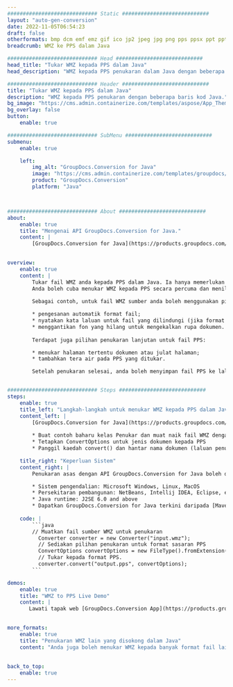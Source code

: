 ```yaml
---
############################# Static ############################
layout: "auto-gen-conversion"
date: 2022-11-05T06:54:23
draft: false
otherformats: bmp dcm emf emz gif ico jp2 jpeg jpg png pps ppsx ppt pptx psb psd svg svgz tga tif tiff webp wmf wmz
breadcrumb: WMZ ke PPS dalam Java

############################# Head ############################
head_title: "Tukar WMZ kepada PPS dalam Java"
head_description: "WMZ kepada PPS penukaran dalam Java dengan beberapa baris kod. Tukar lebih 160 format fail menggunakan API penukaran dokumen GroupDocs untuk Java"

############################# Header ############################
title: "Tukar WMZ kepada PPS dalam Java"
description: "WMZ kepada PPS penukaran dengan beberapa baris kod Java."
bg_image: "https://cms.admin.containerize.com/templates/aspose/App_Themes/V3/images/bg/header1.png"
bg_overlay: false
button:
    enable: true

############################# SubMenu ############################
submenu:
    enable: true

    left:
        img_alt: "GroupDocs.Conversion for Java"
        image: "https://cms.admin.containerize.com/templates/groupdocs/images/product-logos/90x90-noborder/groupdocs-conversion-java.png"
        product: "GroupDocs.Conversion"
        platform: "Java"



############################# About ############################
about:
    enable: true
    title: "Mengenai API GroupDocs.Conversion for Java."
    content: |
        [GroupDocs.Conversion for Java](https://products.groupdocs.com/conversion/java/) ialah API penukaran format fail lanjutan untuk menukar antara imej popular dan format dokumen seperti Microsoft Office, OpenDocument, PDF, HTML, e-mel, CAD. dan banyak lagi dengan hanya beberapa baris kod. API asli secara automatik mengesan format dokumen asal dan menawarkan banyak pilihan untuk menyesuaikan dokumen yang ditukar. Bersama-sama dengan fungsi mengekstrak maklumat daripada dokumen, ia juga menyokong caching hasil penukaran ke cakera tempatan secara lalai. Walau bagaimanapun, sebarang jenis storan cache boleh disokong dengan melaksanakan antara muka yang sesuai - Amazon S3, Dropbox, Google Drive, Windows Azure, Reddis atau mana-mana yang lain.
    

overview:
    enable: true
    content: |
        Tukar fail WMZ anda kepada PPS dalam Java. Ia hanya memerlukan beberapa baris kod Java pada mana-mana platform pilihan anda, seperti Windows, Linux, macOS.
        Anda boleh cuba menukar WMZ kepada PPS secara percuma dan menilai kualiti hasil penukaran. Bersama-sama dengan skrip penukaran fail mudah, anda boleh mencuba pilihan yang lebih canggih untuk memuatkan fail sumber WMZ dan menyimpan output PPS. 
        
        Sebagai contoh, untuk fail WMZ sumber anda boleh menggunakan pilihan pemuatan berikut:

        * pengesanan automatik format fail;
        * nyatakan kata laluan untuk fail yang dilindungi (jika format fail menyokongnya);
        * menggantikan fon yang hilang untuk mengekalkan rupa dokumen.
        
        Terdapat juga pilihan penukaran lanjutan untuk fail PPS:

        * menukar halaman tertentu dokumen atau julat halaman;
        * tambahkan tera air pada PPS yang ditukar.

        Setelah penukaran selesai, anda boleh menyimpan fail PPS ke laluan fail setempat anda atau ke mana-mana storan pihak ketiga seperti FTP, Amazon S3, Google Drive, Dropbox dll. Sila ambil perhatian - untuk menukar WMZ kepada PPS, anda tidak perlu memasang sebarang perisian tambahan, seperti MS Office, Open Office, Adobe Acrobat Reader dsb.


############################# Steps ############################
steps:
    enable: true
    title_left: "Langkah-langkah untuk menukar WMZ kepada PPS dalam Java"
    content_left: |
        [GroupDocs.Conversion for Java](https://products.groupdocs.com/conversion/java/) membenarkan pembangun menukar fail WMZ kepada PPS dengan mudah dengan beberapa baris kod.
        
        * Buat contoh baharu kelas Penukar dan muat naik fail WMZ dengan laluan penuh
        * Tetapkan ConvertOptions untuk jenis dokumen kepada PPS
        * Panggil kaedah convert() dan hantar nama dokumen (laluan penuh) dan format (PPS) sebagai parameter

    title_right: "Keperluan Sistem"
    content_right: |
        Penukaran asas dengan API GroupDocs.Conversion for Java boleh dilakukan dengan hanya beberapa baris kod. API kami disokong pada semua platform dan sistem pengendalian utama. Sebelum melaksanakan kod di bawah, pastikan anda mempunyai prasyarat berikut dipasang pada sistem anda.

        * Sistem pengendalian: Microsoft Windows, Linux, MacOS
        * Persekitaran pembangunan: NetBeans, Intellij IDEA, Eclipse, etc.
        * Java runtime: J2SE 6.0 and above
        * Dapatkan GroupDocs.Conversion for Java terkini daripada [Maven](https://repository.groupdocs.com/webapp/#/artifacts/browse/tree/General/repo/com/groupdocs/groupdocs-conversion)
         
    code: |
        ```java    
        // Muatkan fail sumber WMZ untuk penukaran
          Converter converter = new Converter("input.wmz");
          // Sediakan pilihan penukaran untuk format sasaran PPS
          ConvertOptions convertOptions = new FileType().fromExtension("pps").getConvertOptions();
          // Tukar kepada format PPS.
          converter.convert("output.pps", convertOptions);
        ```

demos:
    enable: true
    title: "WMZ to PPS Live Demo"
    content: |
       Lawati tapak web [GroupDocs.Conversion App](https://products.groupdocs.app/conversion/family) kami dan cuba WMZ kepada PPS penukaran sekarang. Demo percuma mempunyai faedah berikut
          

more_formats:
    enable: true
    title: "Penukaran WMZ lain yang disokong dalam Java"
    content: "Anda juga boleh menukar WMZ kepada banyak format fail lain. Sila lihat senarai di bawah."
       
       
back_to_top:
    enable: true
---
```

